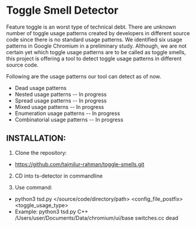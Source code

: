 # Toggle Smell Detector

Feature toggle is an worst type of technical debt. There are unknown number of toggle usage patterns created by developers in different source code since there is no standard usage patterns. 
We identified six usage patterns in Google Chromium in a preliminary study. Although, we are not certain yet which toggle usage patterns are to be called as toggle smells, this project is offering a tool to detect toggle usage patterns in different source code. 

Following are the usage patterns our tool can detect as of now.
* Dead usage patterns
* Nested usage patterns -- In progress
* Spread usage patterns -- In progress
* Mixed usage patterns -- In progress
* Enumeration usage patterns -- In progress
* Combinatorial usage patterns -- In progress

## INSTALLATION:
1. Clone the repository:
* https://github.com/tajmilur-rahman/toggle-smells.git

2. CD into ts-detector in commandline

3. Use command:
* python3 tsd.py </source/code/directory/path> <config_file_postfix> <toggle_usage_type>
* Example: python3 tsd.py C++ /Users/user/Documents/Data/chromium/ui/base switches.cc dead
